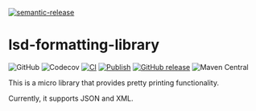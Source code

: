 [![semantic-release](https://img.shields.io/badge/semantic-release-e10079.svg?logo=semantic-release)](https://github.com/semantic-release/semantic-release)

# lsd-formatting-library

![GitHub](https://img.shields.io/github/license/lsd-consulting/lsd-formatting-library)
![Codecov](https://img.shields.io/codecov/c/github/lsd-consulting/lsd-formatting-library)
[![CI](https://github.com/lsd-consulting/lsd-formatting-library/actions/workflows/ci.yml/badge.svg)](https://github.com/lsd-consulting/lsd-formatting-library/actions/workflows/ci.yml)
[![Publish](https://github.com/lsd-consulting/lsd-formatting-library/actions/workflows/publish.yml/badge.svg)](https://github.com/lsd-consulting/lsd-formatting-library/actions/workflows/publish.yml)
[![GitHub release](https://img.shields.io/github/release/lsd-consulting/lsd-formatting-library)](https://github.com/lsd-consulting/lsd-formatting-library/releases)
![Maven Central](https://img.shields.io/maven-central/v/io.github.lsd-consulting/lsd-formatting-library)

This is a micro library that provides pretty printing functionality.

Currently, it supports JSON and XML.